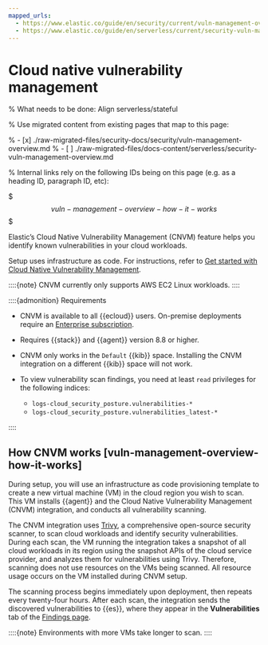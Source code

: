 ```yaml
---
mapped_urls:
  - https://www.elastic.co/guide/en/security/current/vuln-management-overview.html
  - https://www.elastic.co/guide/en/serverless/current/security-vuln-management-overview.html
---
```


# Cloud native vulnerability management

% What needs to be done: Align serverless/stateful

% Use migrated content from existing pages that map to this page:

% - [x] ./raw-migrated-files/security-docs/security/vuln-management-overview.md
% - [ ] ./raw-migrated-files/docs-content/serverless/security-vuln-management-overview.md

% Internal links rely on the following IDs being on this page (e.g. as a heading ID, paragraph ID, etc):

$$$vuln-management-overview-how-it-works$$$

Elastic’s Cloud Native Vulnerability Management (CNVM) feature helps you identify known vulnerabilities in your cloud workloads.

Setup uses infrastructure as code. For instructions, refer to [Get started with Cloud Native Vulnerability Management](/solutions/security/cloud/get-started-with-cnvm.md).

::::{note} 
CNVM currently only supports AWS EC2 Linux workloads.
::::


::::{admonition} Requirements
* CNVM is available to all {{ecloud}} users. On-premise deployments require an [Enterprise subscription](https://www.elastic.co/pricing).
* Requires {{stack}} and {{agent}} version 8.8 or higher.
* CNVM only works in the `Default` {{kib}} space. Installing the CNVM integration on a different {{kib}} space will not work.
* To view vulnerability scan findings, you need at least `read` privileges for the following indices:

    * `logs-cloud_security_posture.vulnerabilities-*`
    * `logs-cloud_security_posture.vulnerabilities_latest-*`


::::



## How CNVM works [vuln-management-overview-how-it-works] 

During setup, you will use an infrastructure as code provisioning template to create a new virtual machine (VM) in the cloud region you wish to scan. This VM installs {{agent}} and the Cloud Native Vulnerability Management (CNVM) integration, and conducts all vulnerability scanning.

The CNVM integration uses [Trivy](https://github.com/aquasecurity/trivy), a comprehensive open-source security scanner, to scan cloud workloads and identify security vulnerabilities. During each scan, the VM running the integration takes a snapshot of all cloud workloads in its region using the snapshot APIs of the cloud service provider, and analyzes them for vulnerabilities using Trivy. Therefore, scanning does not use resources on the VMs being scanned. All resource usage occurs on the VM installed during CNVM setup.

The scanning process begins immediately upon deployment, then repeats every twenty-four hours. After each scan, the integration sends the discovered vulnerabilities to {{es}}, where they appear in the **Vulnerabilities** tab of the [Findings page](/solutions/security/cloud/findings-page-3.md).

::::{note} 
Environments with more VMs take longer to scan.
::::






